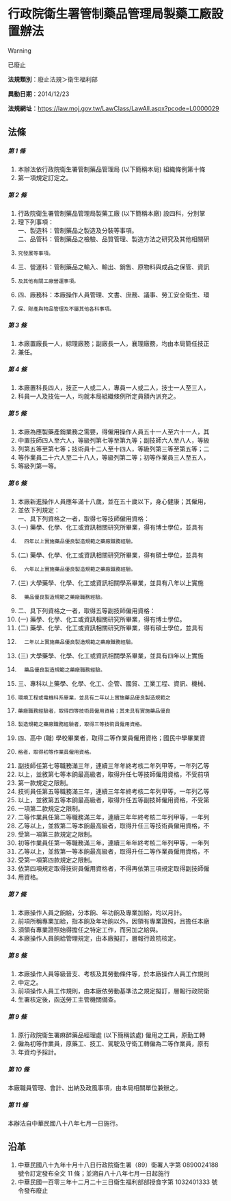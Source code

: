 # 行政院衛生署管制藥品管理局製藥工廠設置辦法
> [!WARNING]
> 已廢止

**法規類別**：廢止法規＞衛生福利部

**異動日期**：2014/12/23  

**法規網址**：https://law.moj.gov.tw/LawClass/LawAll.aspx?pcode=L0000029



## 法條
##### 第 1 條
1. 本辦法依行政院衛生署管制藥品管理局 (以下簡稱本局) 組織條例第十條
1. 第一項規定訂定之。

##### 第 2 條
1. 行政院衛生署管制藥品管理局製藥工廠 (以下簡稱本廠) 設四科，分別掌
1. 理下列事項：  
一、製造科：管制藥品之製造及分裝等事項。  
二、品管科：管制藥品之檢驗、品質管理、製造方法之研究及其他相關研
1.     究發展等事項。
1. 三、營運科：管制藥品之輸入、輸出、銷售、原物料與成品之保管、資訊
1.     及其他有關工廠營運事項。
1. 四、廠務科：本廠操作人員管理、文書、庶務、議事、勞工安全衛生、環
1.     保、財產與物品管理及不屬其他各科事項。

##### 第 3 條
1. 本廠置廠長一人，綜理廠務；副廠長一人，襄理廠務，均由本局簡任技正
1. 兼任。

##### 第 4 條
1. 本廠置科長四人，技正一人或二人，專員一人或二人，技士一人至三人，
1. 科員一人及技佐一人，均就本局組織條例所定員額內派充之。

##### 第 5 條
1. 本廠為應製藥產銷業務之需要，得僱用操作人員五十一人至六十一人，其
1. 中置技師四人至六人，等級列第七等至第九等；副技師六人至八人，等級
1. 列第五等至第七等；技術員十二人至十四人，等級列第三等至第五等；二
1. 等作業員二十六人至二十八人，等級列第二等；初等作業員三人至五人，
1. 等級列第一等。

##### 第 6 條
1. 本廠新進操作人員應年滿十八歲，並在五十歲以下，身心健康；其僱用，
1. 並依下列規定：  
一、具下列資格之一者，取得七等技師僱用資格：
1.  (一) 藥學、化學、化工或資訊相關研究所畢業，得有博士學位，並具有
1.       四年以上實施藥品優良製造規範之藥廠職務經驗。
1.  (二) 藥學、化學、化工或資訊相關研究所畢業，得有碩士學位，並具有
1.       六年以上實施藥品優良製造規範之藥廠職務經驗。
1.  (三) 大學藥學、化學、化工或資訊相關學系畢業，並具有八年以上實施
1.       藥品優良製造規範之藥廠職務經驗。
1. 二、具下列資格之一者，取得五等副技師僱用資格：
1.  (一) 藥學、化學、化工或資訊相關研究所畢業，得有博士學位。
1.  (二) 藥學、化學、化工或資訊相關研究所畢業，得有碩士學位，並具有
1.       二年以上實施藥品優良製造規範之藥廠職務經驗。
1.  (三) 大學藥學、化學、化工或資訊相關學系畢業，並具有四年以上實施
1.       藥品優良製造規範之藥廠職務經驗。
1. 三、專科以上藥學、化學、化工、企管、國貿、工業工程、資訊、機械、
1.     環境工程或電機科系畢業，並具有二年以上實施藥品優良製造規範之
1.     藥廠職務經驗者，取得四等技術員僱用資格；其未具有實施藥品優良
1.     製造規範之藥廠職務經驗者，取得三等技術員僱用資格。
1. 四、高中 (職) 學校畢業者，取得二等作業員僱用資格；國民中學畢業資
1.     格者，取得初等作業員僱用資格。
1. 副技師任第七等職務滿三年，連續三年年終考核二年列甲等，一年列乙等
1. 以上，並敘第七等本餉最高級者，取得升任七等技師僱用資格，不受前項
1. 第一款規定之限制。
1. 技術員任第五等職務滿三年，連續三年年終考核二年列甲等，一年列乙等
1. 以上，並敘第五等本餉最高級者，取得升任五等副技師僱用資格，不受第
1. 一項第二款規定之限制。
1. 二等作業員任第二等職務滿三年，連續三年年終考核二年列甲等，一年列
1. 乙等以上，並敘第二等本餉最高級者，取得升任三等技術員僱用資格，不
1. 受第一項第三款規定之限制。
1. 初等作業員任第一等職務滿三年，連續三年年終考核二年列甲等，一年列
1. 乙等以上，並敘第一等本餉最高級者，取得升任二等作業員僱用資格，不
1. 受第一項第四款規定之限制。
1. 依第四項規定取得技術員僱用資格者，不得再依第三項規定取得副技師僱
1. 用資格。

##### 第 7 條
1. 本廠操作人員之餉給，分本餉、年功餉及專業加給，均以月計。
1. 前項所稱專業加給，指本餉及年功餉以外，因領有專業證照，且擔任本廠
1. 須領有專業證照始得擔任之特定工作，而另加之給與。
1. 本廠操作人員餉給管理規定，由本廠擬訂，層報行政院核定。

##### 第 8 條
1. 本廠操作人員等級晉支、考核及其勞動條件等，於本廠操作人員工作規則
1. 中定之。
1. 前項操作人員工作規則，由本廠依勞動基準法之規定擬訂，層報行政院衛
1. 生署核定後，函送勞工主管機關備查。

##### 第 9 條
1. 原行政院衛生署麻醉藥品經理處 (以下簡稱該處) 僱用之工員，原勤工轉
1. 僱為初等作業員，原藥工、技工、駕駛及守衛工轉僱為二等作業員，原有
1. 年資均予採計。

##### 第 10 條
本廠職員管理、會計、出納及政風事項，由本局相關單位兼辦之。

##### 第 11 條
本辦法自中華民國八十八年七月一日施行。

## 沿革
1. 中華民國八十九年十月十八日行政院衛生署（89）衛署人字第 0890024188 號令訂定發布全文 11 條；並溯自八十八年七月一日起施行
1. 中華民國一百零三年十二月二十三日衛生福利部部授食字第 1032401333 號令發布廢止
